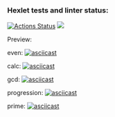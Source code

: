 ### Hexlet tests and linter status:
[![Actions Status](https://github.com/ID0NTMIND/frontend-project-lvl1/workflows/hexlet-check/badge.svg)](https://github.com/ID0NTMIND/frontend-project-lvl1/actions)
<a href="https://codeclimate.com/github/ID0NTMIND/frontend-project-lvl1/maintainability"><img src="https://api.codeclimate.com/v1/badges/7a708fae50cfaa1fca22/maintainability" /></a>

Preview: 

even:
[![asciicast](https://asciinema.org/a/UfBzCLU6yxn8mMmMMuaBra3PH.svg)](https://asciinema.org/a/UfBzCLU6yxn8mMmMMuaBra3PH)

calc:
[![asciicast](https://asciinema.org/a/WK2OkDtwiys5InmsKIK4XyoOj.svg)](https://asciinema.org/a/WK2OkDtwiys5InmsKIK4XyoOj)

gcd: 
[![asciicast](https://asciinema.org/a/9NV0zkrDcVZdXktoxhqOJC43g.svg)](https://asciinema.org/a/9NV0zkrDcVZdXktoxhqOJC43g)

progression:
[![asciicast](https://asciinema.org/a/fpPX6CvnAHCo4fLLRV5m4aDUA.svg)](https://asciinema.org/a/fpPX6CvnAHCo4fLLRV5m4aDUA)

prime:
[![asciicast](https://asciinema.org/a/07ntYW5x2Z1Xnmk7rELKcXDYV.svg)](https://asciinema.org/a/07ntYW5x2Z1Xnmk7rELKcXDYV)


